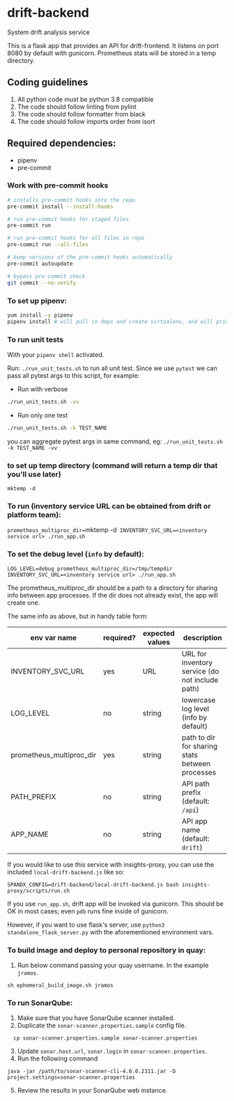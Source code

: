 # drift-backend
System drift analysis service

This is a flask app that provides an API for drift-frontend. It listens on port
8080 by default with gunicorn. Prometheus stats will be stored in a temp
directory.

## Coding guidelines
1. All python code must be python 3.8 compatible
1. The code should follow linting from pylint
1. The code should follow formatter from black
1. The code should follow imports order from isort

## Required dependencies:
- pipenv
- pre-commit

### Work with pre-commit hooks

```bash
# installs pre-commit hooks into the repo
pre-commit install --install-hooks

# run pre-commit hooks for staged files
pre-commit run

# run pre-commit hooks for all files in repo
pre-commit run --all-files

# bump versions of the pre-commit hooks automatically
pre-commit autoupdate

# bypass pre-commit check
git commit --no-verify
```

### To set up pipenv:
```bash
yum install -y pipenv
pipenv install # will pull in deps and create virtualenv, and will print next steps to run
```
### To run unit tests

With your `pipenv shell` activated.

Run: `./run_unit_tests.sh` to run all unit test. Since we use `pytest` we can pass all pytest args to this script, for example:

- Run with verbose
```bash
./run_unit_tests.sh -vv
```

- Run only one test
```bash
./run_unit_tests.sh -k TEST_NAME
```
you can aggregate pytest args in same command, eg: `./run_unit_tests.sh -k TEST_NAME -vv`

### to set up temp directory (command will return a temp dir that you'll use later)
```
mktemp -d
```

### To run (inventory service URL can be obtained from drift or platform team):

`prometheus_multiproc_dir=`mktemp -d` INVENTORY_SVC_URL=<inventory service url> ./run_app.sh`


### To set the debug level (`info` by default):

`LOG_LEVEL=debug prometheus_multiproc_dir=/tmp/tempdir INVENTORY_SVC_URL=<inventory service url> ./run_app.sh`

The prometheus_multiproc_dir should be a path to a directory for sharing info
between app processes. If the dir does not already exist, the app will create
one.

The same info as above, but in handy table form:

| env var name              | required? | expected values | description                                       |
| ------------              | --------- | --------------- | ------------                                      |
| INVENTORY_SVC_URL         | yes       | URL             | URL for inventory service (do not include path)   |
| LOG_LEVEL                 | no        | string          | lowercase log level (info by default)             |
| prometheus_multiproc_dir  | yes       | string          | path to dir for sharing stats between processes   |
| PATH_PREFIX               | no        | string          | API path prefix (default: `/api`)                 |
| APP_NAME                  | no        | string          | API app name (default: `drift`)                   |

If you would like to use this service with insights-proxy, you can use the
included `local-drift-backend.js` like so:

`SPANDX_CONFIG=drift-backend/local-drift-backend.js bash insights-proxy/scripts/run.sh`


If you use `run_app.sh`, drift app will be invoked via gunicorn. This should be
OK in most cases; even `pdb` runs fine inside of gunicorn.

However, if you want to use flask's server, use `python3 standalone_flask_server.py`
with the aforementioned environment vars.

### To build image and deploy to personal repository in quay:

1. Run below command passing your quay username. In the example `jramos`.

```
sh ephemeral_build_image.sh jramos
```

### To run SonarQube:
1. Make sure that you have SonarQube scanner installed.
2. Duplicate the `sonar-scanner.properties.sample` config file.
```
  cp sonar-scanner.properties.sample sonar-scanner.properties
```
3. Update `sonar.host.url`, `sonar.login` in `sonar-scanner.properties`.
4. Run the following command
```
java -jar /path/to/sonar-scanner-cli-4.6.0.2311.jar -D project.settings=sonar-scanner.properties
```
5. Review the results in your SonarQube web instance.
